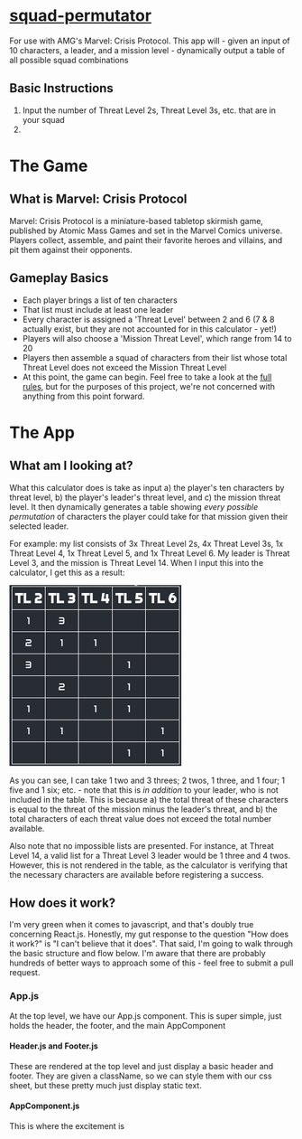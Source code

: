 # <a href='https://waaaaagh.com/squad-permutator'>squad-permutator</a>
 For use with AMG's Marvel: Crisis Protocol. This app will - given an input of 10 characters, a leader, and a mission level - dynamically output a table of all possible squad combinations

## Basic Instructions
1. Input the number of Threat Level 2s, Threat Level 3s, etc. that are in your squad
2. 

# The Game

## What is Marvel: Crisis Protocol
Marvel: Crisis Protocol is a miniature-based tabletop skirmish game, published by Atomic Mass Games and set in the Marvel Comics universe. Players collect, assemble, and paint their favorite heroes and villains, and pit them against their opponents.

## Gameplay Basics
- Each player brings a list of ten characters
- That list must include at least one leader
- Every character is assigned a 'Threat Level' between 2 and 6 (7 & 8 actually exist, but they are not accounted for in this calculator - yet!)
- Players will also choose a 'Mission Threat Level', which range from 14 to 20
- Players then assemble a squad of characters from their list whose total Threat Level does not exceed the Mission Threat Level
- At this point, the game can begin. Feel free to take a look at the <a href="https://static1.squarespace.com/static/5ce432b1f9d2be000134d8ae/t/624611c01029733d213cfed1/1648759240161/CP01_CrisisProtocol_Rule_Book_033122web.pdf">full rules</a>, but for the purposes of this project, we're not concerned with anything from this point forward.

# The App

## What am I looking at?
What this calculator does is take as input a) the player's ten characters by threat level, b) the player's leader's threat level, and c) the mission threat level. It then dynamically generates a table showing _every possible permutation_ of characters the player could take for that mission given their selected leader.

For example: my list consists of 3x Threat Level 2s, 4x Threat Level 3s, 1x Threat Level 4, 1x Threat Level 5, and 1x Threat Level 6. My leader is Threat Level 3, and the mission is Threat Level 14. When I input this into the calculator, I get this as a result:

<img src='./assets/exampleTable.png' alt='sample table output' title="Sample Table Output" />

As you can see, I can take 1 two and 3 threes; 2 twos, 1 three, and 1 four; 1 five and 1 six; etc. - note that this is _in addition_ to your leader, who is not included in the table. This is because a) the total threat of these characters is equal to the threat of the mission minus the leader's threat, and b) the total characters of each threat value does not exceed the total number available.

Also note that no impossible lists are presented. For instance, at Threat Level 14, a valid list for a Threat Level 3 leader would be 1 three and 4 twos. However, this is not rendered in the table, as the calculator is verifying that the necessary characters are available before registering a success.

## How does it work?
I'm very green when it comes to javascript, and that's doubly true concerning React.js. Honestly, my gut response to the question "How does it work?" is "I can't believe that it does". That said, I'm going to walk through the basic structure and flow below. I'm aware that there are probably hundreds of better ways to approach some of this - feel free to submit a pull request.

### App.js
At the top level, we have our App.js component. This is super simple, just holds the header, the footer, and the main AppComponent

#### Header.js and Footer.js
These are rendered at the top level and just display a basic header and footer. They are given a className, so we can style them with our css sheet, but these pretty much just display static text.

#### AppComponent.js
This is where the excitement is